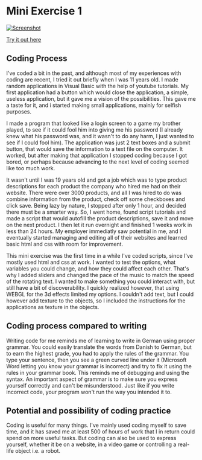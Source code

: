 # Mini Exercise 1
[![Screenshot](https://github.com/jduust/mini-ex/blob/master/mini_ex1/screenshot.png?raw=true)](https://rawgit.com/jduust/mini-ex/master/mini_ex1/index.html)

[Try it out here](https://rawgit.com/jduust/mini-ex/master/mini_ex1/index.html)

## Coding Process
I've coded a bit in the past, and although most of my experiences with coding are recent, I tried it out briefly when I was 11 years old. I made random applications in Visual Basic with the help of youtube tutorials. My first application had a button which would close the application, a simple, useless application, but it gave me a vision of the possibilities. This gave me a taste for it, and i started making small applications, mainly for selfish purposes. 

I made a program that looked like a login screen to a game my brother played, to see if it could fool him into giving me his password (I already knew what his password was, and it wasn't to do any harm, I just wanted to see if I could fool him). The application was just 2 text boxes and a submit button, that would save the information to a text file on the computer. It worked, but after making that application I stopped coding because I got bored, or perhaps because advancing to the next level of coding seemed like too much work. 

It wasn't until I was 19 years old and got a job which was to type product descriptions for each product the company who hired me had on their website. There were over 3000 products, and all I was hired to do was combine information from the product, check off some checkboxes and click save. Being lazy by nature, I stopped after only 1 hour, and decided there must be a smarter way. So, I went home, found script tutorials and made a script that would autofill the product descriptions, save it and move on the next product. I then let it run overnight and finished 1 weeks work in less than 24 hours. My employer immediatly saw potential in me, and I eventually started managing and editing all of their websites and learned basic html and css with room for improvement. 

This mini exercise was the first time in a while I've coded scripts, since I've mostly used html and css at work. I wanted to test the options, what variables you could change, and how they could affect each other. That's why I added sliders and changed the pace of the music to match the speed of the rotating text. I wanted to make something you could interact with, but still have a bit of discoverability. I quickly realized however, that using WEBGL for the 3d effects limited my options. I couldn't add text, but I could however add texture to the objects, so I included the instructions for the applications as texture in the objects.

## Coding process compared to writing
Writing code for me reminds me of learning to write in German using proper grammar. You could easily translate the words from Danish to German, but to earn the highest grade, you had to apply the rules of the grammar. You type your sentence, then you see a green curved line under it (Microsoft Word letting you know your grammar is incorrect) and try to fix it using the rules in your grammar book. This reminds me of debugging and using the syntax. An important aspect of grammar is to make sure you express yourself correctly and can't be misunderstood. Just like if you write incorrect code, your program won't run the way you intended it to. 

## Potential and possibility of coding practice
Coding is useful for many things. I've mainly used coding myself to save time, and it has saved me at least 500 of hours of work that I in return could spend on more useful tasks. But coding can also be used to express yourself, whether it be on a website, in a video game or controlling a real-life object i.e. a robot. 
